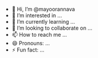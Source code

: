- 👋 Hi, I’m @mayoorannava
- 👀 I’m interested in ...
- 🌱 I’m currently learning ...
- 💞️ I’m looking to collaborate on ...
- 📫 How to reach me ...
- 😄 Pronouns: ...
- ⚡ Fun fact: ...

<!---
mayoorannava/mayoorannava is a ✨ special ✨ repository because its `README.md` (this file) appears on your GitHub profile.
You can click the Preview link to take a look at your changes.
--->
